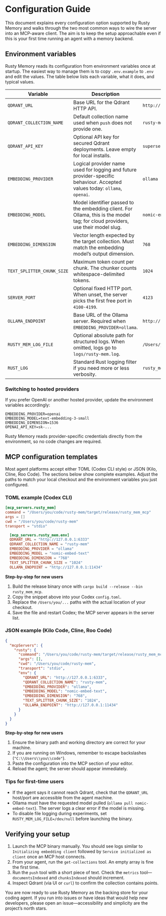 # Configuration Guide

This document explains every configuration option supported by Rusty Memory and walks through the two most common ways to wire the server into an MCP-aware client. The aim is to keep the setup approachable even if this is your first time running an agent with a memory backend.

## Environment variables

Rusty Memory reads its configuration from environment variables once at startup. The easiest way to manage them is to copy `.env.example` to `.env` and edit the values. The table below lists each variable, what it does, and typical values.

| Variable                   | Description                                                                                                                    | Example                           |
| -------------------------- | ------------------------------------------------------------------------------------------------------------------------------ | --------------------------------- |
| `QDRANT_URL`               | Base URL for the Qdrant HTTP API.                                                                                              | `http://127.0.0.1:6333`           |
| `QDRANT_COLLECTION_NAME`   | Default collection name used when `push` does not provide one.                                                                 | `rusty-mem`                       |
| `QDRANT_API_KEY`           | Optional API key for secured Qdrant deployments. Leave empty for local installs.                                               | `supersecretapikey`               |
| `EMBEDDING_PROVIDER`       | Logical provider name used for logging and future provider-specific behaviour. Accepted values today: `ollama`, `openai`.      | `ollama`                          |
| `EMBEDDING_MODEL`          | Model identifier passed to the embedding client. For Ollama, this is the model tag; for cloud providers, use their model slug. | `nomic-embed-text`                |
| `EMBEDDING_DIMENSION`      | Vector length expected by the target collection. Must match the embedding model’s output dimension.                            | `768`                             |
| `TEXT_SPLITTER_CHUNK_SIZE` | Maximum token count per chunk. The chunker counts whitespace-delimited tokens.                                                 | `1024`                            |
| `SERVER_PORT`              | Optional fixed HTTP port. When unset, the server picks the first free port in `4100-4199`.                                     | `4123`                            |
| `OLLAMA_ENDPOINT`          | Base URL of the Ollama server. Required when `EMBEDDING_PROVIDER=ollama`.                                                      | `http://127.0.0.1:11434`          |
| `RUSTY_MEM_LOG_FILE`       | Optional absolute path for structured logs. When omitted, logs go to `logs/rusty-mem.log`.                                     | `/Users/you/rusty-mem.log`        |
| `RUST_LOG`                 | Standard Rust logging filter if you need more or less verbosity.                                                               | `rusty_mem=debug,tower_http=info` |

### Switching to hosted providers

If you prefer OpenAI or another hosted provider, update the environment variables accordingly:

```env
EMBEDDING_PROVIDER=openai
EMBEDDING_MODEL=text-embedding-3-small
EMBEDDING_DIMENSION=1536
OPENAI_API_KEY=sk-...
```

Rusty Memory reads provider-specific credentials directly from the environment, so no code changes are required.

## MCP configuration templates

Most agent platforms accept either TOML (Codex CLI style) or JSON (Kilo, Cline, Roo Code). The sections below show complete examples. Adjust the paths to match your local checkout and the environment variables you just configured.

### TOML example (Codex CLI)

```toml
[mcp_servers.rusty_mem]
command = "/Users/you/code/rusty-mem/target/release/rusty_mem_mcp"
args = []
cwd = "/Users/you/code/rusty-mem"
transport = "stdio"

  [mcp_servers.rusty_mem.env]
  QDRANT_URL = "http://127.0.0.1:6333"
  QDRANT_COLLECTION_NAME = "rusty-mem"
  EMBEDDING_PROVIDER = "ollama"
  EMBEDDING_MODEL = "nomic-embed-text"
  EMBEDDING_DIMENSION = "768"
  TEXT_SPLITTER_CHUNK_SIZE = "1024"
  OLLAMA_ENDPOINT = "http://127.0.0.1:11434"
```

**Step-by-step for new users**

1. Build the release binary once with `cargo build --release --bin rusty_mem_mcp`.
2. Copy the snippet above into your Codex `config.toml`.
3. Replace the `/Users/you/...` paths with the actual location of your checkout.
4. Save the file and restart Codex; the MCP server appears in the server list.

### JSON example (Kilo Code, Cline, Roo Code)

```json
{
  "mcpServers": {
    "rusty": {
      "command": "/Users/you/code/rusty-mem/target/release/rusty_mem_mcp",
      "args": [],
      "cwd": "/Users/you/code/rusty-mem",
      "transport": "stdio",
      "env": {
        "QDRANT_URL": "http://127.0.0.1:6333",
        "QDRANT_COLLECTION_NAME": "rusty-mem",
        "EMBEDDING_PROVIDER": "ollama",
        "EMBEDDING_MODEL": "nomic-embed-text",
        "EMBEDDING_DIMENSION": "768",
        "TEXT_SPLITTER_CHUNK_SIZE": "1024",
        "OLLAMA_ENDPOINT": "http://127.0.0.1:11434"
      }
    }
  }
}
```

**Step-by-step for new users**

1. Ensure the binary path and working directory are correct for your machine.
2. If you are running on Windows, remember to escape backslashes (`"C:\\Users\\you\\code"`).
3. Paste the configuration into the MCP section of your editor.
4. Reload the agent; the server should appear immediately.

### Tips for first-time users

- If the agent says it cannot reach Qdrant, check that the `QDRANT_URL` host/port are accessible from the agent machine.
- Ollama must have the requested model pulled (`ollama pull nomic-embed-text`). The server logs a clear error if the model is missing.
- To disable file logging during experiments, set `RUSTY_MEM_LOG_FILE=/dev/null` before launching the binary.

## Verifying your setup

1. Launch the MCP binary manually. You should see logs similar to `Initializing embedding client` followed by `Service initialized as client` once an MCP host connects.
2. From your agent, run the `get-collections` tool. An empty array is fine the first time.
3. Run the `push` tool with a short piece of text. Check the `metrics` tool—`documentsIndexed` and `chunksIndexed` should increment.
4. Inspect Qdrant (via UI or `curl`) to confirm the collection contains points.

You are now ready to use Rusty Memory as the backing store for your coding agent. If you run into issues or have ideas that would help new developers, please open an issue—accessibility and simplicity are the project’s north stars.
